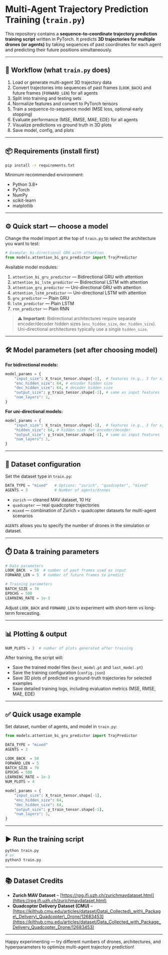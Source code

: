 # Multi-Agent Trajectory Prediction Training (`train.py`)

This repository contains a **sequence-to-coordinate trajectory prediction training script** written in PyTorch. It predicts **3D trajectories for multiple drones (or agents)** by taking sequences of past coordinates for each agent and predicting their future positions simultaneously.

---

## 🔁 Workflow (what `train.py` does)

1. Load or generate multi-agent 3D trajectory data
2. Convert trajectories into sequences of past frames (`LOOK_BACK`) and future frames (`FORWARD_LEN`) for all agents
3. Split into training and testing sets
4. Normalize features and convert to PyTorch tensors
5. Train a sequence-to-sequence model (MSE loss, optional early stopping)
6. Evaluate performance (MSE, RMSE, MAE, EDE) for all agents
7. Visualize predictions vs ground truth in 3D plots
8. Save model, config, and plots

---

## 📦 Requirements (install first)

```bash
pip install -r requirements.txt
```

Minimum recommended environment:

* Python 3.8+
* PyTorch
* NumPy
* scikit-learn
* matplotlib

---

## ⚙️ Quick start — choose a model

Change the model import at the top of `train.py` to select the architecture you want to test:

```python
# Example: bi-directional GRU with attention
from models.attention_bi_gru_predictor import TrajPredictor
```

Available model modules:

1. `attention_bi_gru_predictor` — Bidirectional GRU with attention
2. `attention_bi_lstm_predictor` — Bidirectional LSTM with attention
3. `attention_gru_predictor` — Uni-directional GRU with attention
4. `attention_lstm_predictor` — Uni-directional LSTM with attention
5. `gru_predictor` — Plain GRU
6. `lstm_predictor` — Plain LSTM
7. `rnn_predictor` — Plain RNN

> ⚠️ **Important:** Bidirectional architectures require separate encoder/decoder hidden sizes (`enc_hidden_size`, `dec_hidden_size`). Uni-directional architectures typically use a single `hidden_size`.

---

## 🛠 Model parameters (set after choosing model)

**For bidirectional models:**

```python
model_params = {
    "input_size": X_train_tensor.shape[-1],  # features (e.g., 3 for x,y,z per agent)
    "enc_hidden_size": 64, # encoder hidden size
    "dec_hidden_size": 64, # decoder hidden size
    "output_size": y_train_tensor.shape[-1], # same as input features
    "num_layers": 1,
}
```

**For uni-directional models:**

```python
model_params = {
    "input_size": X_train_tensor.shape[-1],  # features (e.g., 3 for x,y,z per agent)
    "hidden_size": 64, # hidden size for encoder/decoder
    "output_size": y_train_tensor.shape[-1], # same as input features
    "num_layers": 1,
}
```

---

## 📁 Dataset configuration

Set the dataset type in `train.py`:

```python
DATA_TYPE = "mixed"   # Options: "zurich", "quadcopter", "mixed"
AGENTS = 3            # Number of agents/drones
```

* `zurich` — cleaned MAV dataset, 10 Hz
* `quadcopter` — real quadcopter trajectories
* `mixed` — combination of Zurich + quadcopter datasets for multi-agent scenarios

`AGENTS` allows you to specify the number of drones in the simulation or dataset.

---

## ⏱️ Data & training parameters

```python
# Data parameters
LOOK_BACK  = 50  # number of past frames used as input
FORWARD_LEN = 5  # number of future frames to predict

# Training parameters
BATCH_SIZE = 70
EPOCHS = 500
LEARNING_RATE = 1e-3
```

Adjust `LOOK_BACK` and `FORWARD_LEN` to experiment with short-term vs long-term forecasting.

---

## 📊 Plotting & output

```python
NUM_PLOTS = 3  # number of plots generated after training
```

After training, the script will:

* Save the trained model files (`best_model.pt` and `last_model.pt`)
* Save the training configuration (`config.json`)
* Save 3D plots of predicted vs ground-truth trajectories for selected examples
* Save detailed training logs, including evaluation metrics (MSE, RMSE, MAE, EDE)

---

## ✅ Quick usage example

Set dataset, number of agents, and model in `train.py`:

```python
from models.attention_bi_gru_predictor import TrajPredictor

DATA_TYPE = "mixed"
AGENTS = 3

LOOK_BACK  = 50
FORWARD_LEN = 5
BATCH_SIZE = 70
EPOCHS = 500
LEARNING_RATE = 1e-3
NUM_PLOTS = 4

model_params = {
    "input_size": X_train_tensor.shape[-1],
    "enc_hidden_size": 64,
    "dec_hidden_size": 64,
    "output_size": y_train_tensor.shape[-1],
    "num_layers": 1,
}
```

---

## ▶️ Run the training script

```bash
python train.py
# or
python3 train.py
```

---

## 📚 Dataset Credits

* **Zurich MAV Dataset** – [https://rpg.ifi.uzh.ch/zurichmavdataset.html](https://rpg.ifi.uzh.ch/zurichmavdataset.html)
* **Quadcopter Delivery Dataset (CMU)** – [https://kilthub.cmu.edu/articles/dataset/Data\_Collected\_with\_Package\_Delivery\_Quadcopter\_Drone/12683453](https://kilthub.cmu.edu/articles/dataset/Data_Collected_with_Package_Delivery_Quadcopter_Drone/12683453)

---

Happy experimenting — try different numbers of drones, architectures, and hyperparameters to optimize multi-agent trajectory prediction!
